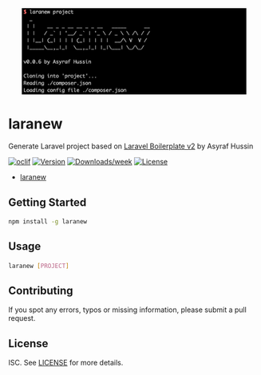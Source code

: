<div align="center">
   <img src="screenshot.png" width="450" />
</div>

# laranew

Generate Laravel project based on [Laravel Boilerplate v2](https://github.com/AsyrafHussin/laravel-boilerplate-v2) by Asyraf Hussin

[![oclif](https://img.shields.io/badge/cli-oclif-brightgreen.svg)](https://oclif.io)
[![Version](https://img.shields.io/npm/v/laranew.svg)](https://npmjs.org/package/laranew)
[![Downloads/week](https://img.shields.io/npm/dw/laranew.svg)](https://npmjs.org/package/laranew)
[![License](https://img.shields.io/npm/l/laranew.svg)](https://github.com/AsyrafHussin/laranew/blob/master/package.json)

<!-- toc -->

- [laranew](#laranew)
<!-- tocstop -->

## Getting Started

```bash
npm install -g laranew
```

## Usage

```bash
laranew [PROJECT]
```

## Contributing

If you spot any errors, typos or missing information, please submit a pull request.

## License

ISC. See [LICENSE](LICENSE) for more details.
